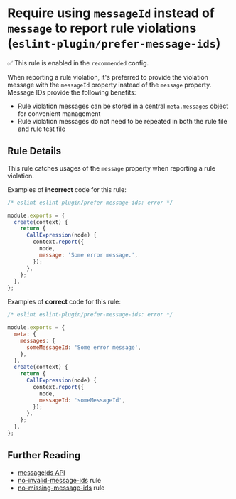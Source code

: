 # Require using `messageId` instead of `message` to report rule violations (`eslint-plugin/prefer-message-ids`)

✅ This rule is enabled in the `recommended` config.

<!-- end rule header -->

When reporting a rule violation, it's preferred to provide the violation message with the `messageId` property instead of the `message` property. Message IDs provide the following benefits:

* Rule violation messages can be stored in a central `meta.messages` object for convenient management
* Rule violation messages do not need to be repeated in both the rule file and rule test file

## Rule Details

This rule catches usages of the `message` property when reporting a rule violation.

Examples of **incorrect** code for this rule:

```js
/* eslint eslint-plugin/prefer-message-ids: error */

module.exports = {
  create(context) {
    return {
      CallExpression(node) {
        context.report({
          node,
          message: 'Some error message.',
        });
      },
    };
  },
};
```

Examples of **correct** code for this rule:

```js
/* eslint eslint-plugin/prefer-message-ids: error */

module.exports = {
  meta: {
    messages: {
      someMessageId: 'Some error message',
    },
  },
  create(context) {
    return {
      CallExpression(node) {
        context.report({
          node,
          messageId: 'someMessageId',
        });
      },
    };
  },
};
```

## Further Reading

* [messageIds API](https://eslint.org/docs/developer-guide/working-with-rules#messageids)
* [no-invalid-message-ids](./no-invalid-message-ids.md) rule
* [no-missing-message-ids](./no-missing-message-ids.md) rule

